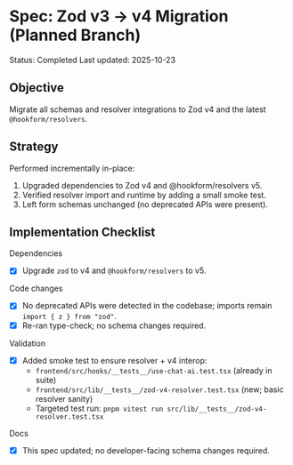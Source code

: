 # Spec: Zod v3 -> v4 Migration (Planned Branch)

Status: Completed
Last updated: 2025-10-23

## Objective

Migrate all schemas and resolver integrations to Zod v4 and the latest `@hookform/resolvers`.

## Strategy

Performed incrementally in-place:

1. Upgraded dependencies to Zod v4 and @hookform/resolvers v5.
2. Verified resolver import and runtime by adding a small smoke test.
3. Left form schemas unchanged (no deprecated APIs were present).

## Implementation Checklist

Dependencies

- [x] Upgrade `zod` to v4 and `@hookform/resolvers` to v5.

Code changes

- [x] No deprecated APIs were detected in the codebase; imports remain `import { z } from "zod"`.
- [x] Re-ran type-check; no schema changes required.

Validation

- [x] Added smoke test to ensure resolver + v4 interop:
  - `frontend/src/hooks/__tests__/use-chat-ai.test.tsx` (already in suite)
  - `frontend/src/lib/__tests__/zod-v4-resolver.test.tsx` (new; basic resolver sanity)
  - Targeted test run: `pnpm vitest run src/lib/__tests__/zod-v4-resolver.test.tsx`

Docs

- [x] This spec updated; no developer-facing schema changes required.
